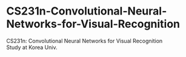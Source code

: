 # CS231n-Convolutional-Neural-Networks-for-Visual-Recognition
CS231n: Convolutional Neural Networks for Visual Recognition  
Study at Korea Univ.
